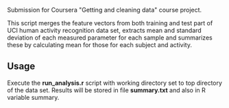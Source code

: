 Submission for Coursera "Getting and cleaning data" course project.

This script merges the feature vectors from both training and test part of  UCI human 
activity recognition data set, extracts mean and standard deviation of each measured 
parameter for each sample and summarizes these by calculating mean for those for each 
subject and activity.

## Usage

Execute the __run_analysis.r__ script with working directory set to  top directory of 
the data set. Results will be stored in file __summary.txt__ and also in R variable summary.
